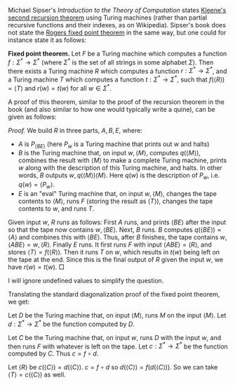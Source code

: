 Michael Sipser's _Introduction to the Theory of Computation_ states [Kleene's second recursion theorem](https://en.wikipedia.org/wiki/Kleene%27s_recursion_theorem#Kleene's_second_recursion_theorem) using Turing machines (rather than partial recursive functions and their indexes, as on Wikipedia). Sipser's book does not state the [Rogers fixed point theorem](https://en.wikipedia.org/wiki/Kleene%27s_recursion_theorem#Rogers's_fixed-point_theorem) in the same way, but one could for instance state it as follows:

**Fixed point theorem.** Let $F$ be a Turing machine which computes a function $f : \Sigma^* \to \Sigma^*$ (where $\Sigma^*$ is the set of all strings in some alphabet $\Sigma$). Then there exists a Turing machine $R$ which computes a function $r : \Sigma^* \to \Sigma^*$, and a Turing machine $T$ which computes a function $t : \Sigma^* \to \Sigma^*$, such that $f(\langle R\rangle) = \langle T\rangle$ and $r(w) = t(w)$ for all $w \in \Sigma^*$.

A proof of this theorem, similar to the proof of the recursion theorem in the book (and also similar to how one would typically write a quine), can be given as follows:

*Proof.* We build $R$ in three parts, $A,B,E$, where:

* $A$ is $P_{\langle BE\rangle}$ (here $P_w$ is a Turing machine that prints out $w$ and halts)
* $B$ is the Turing machine that, on input $w, \langle M\rangle$, computes $q(\langle M\rangle)$, combines the result with $\langle M\rangle$ to make a complete Turing machine, prints $w$ along with the description of this Turing machine, and halts. In other words, $B$ outputs $w, q(\langle M\rangle)\langle M\rangle$. Here $q(w)$ is the description of $P_w$, i.e. $q(w) = \langle P_w\rangle$.
* $E$ is an "eval" Turing machine that, on input $w, \langle M\rangle$, changes the tape contents to $\langle M\rangle$, runs $F$ (storing the result as $\langle T\rangle$), changes the tape contents to $w$, and runs $T$.

Given input $w$, $R$ runs as follows: First $A$ runs, and prints $\langle BE\rangle$ after the input so that the tape now contains $w,\langle BE\rangle$. Next, $B$ runs. $B$ computes $q(\langle BE\rangle) = \langle A\rangle$ and combines this with $\langle BE\rangle$. Thus, after $B$ finishes, the tape contains $w, \langle ABE\rangle = w, \langle R\rangle$. Finally $E$ runs. It first runs $F$ with input $\langle ABE\rangle = \langle R\rangle$, and stores $\langle T \rangle = f(\langle R\rangle)$. Then it runs $T$ on $w$, which results in $t(w)$ being left on the tape at the end. Since this is the final output of $R$ given the input $w$, we have $r(w) = t(w)$. $\Box$

I will ignore undefined values to simplify the question.

Translating the standard diagonalization proof of the fixed point theorem, we get:

Let $D$ be the Turing machine that, on input $\langle M\rangle$, runs $M$ on the input $\langle M\rangle$. Let $d : \Sigma^* \to \Sigma^*$ be the function computed by $D$.

Let $C$ be the Turing machine that, on input $w$, runs $D$ with the input $w$, and then runs $F$ with whatever is left on the tape. Let $c : \Sigma^* \to \Sigma^*$ be the function computed by $C$. Thus $c = f\circ d$.

Let $\langle R\rangle$ be $c(\langle C\rangle) = d(\langle C\rangle)$. $c = f\circ d$ so $d(\langle C\rangle) = f(d(\langle C\rangle))$. So we can take $\langle T \rangle = c(\langle C\rangle)$ as well.
